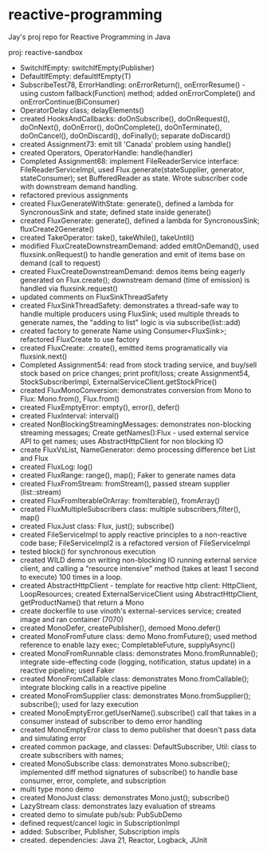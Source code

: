 # reactive-programming
Jay's proj repo for Reactive Programming in Java

proj: reactive-sandbox

- SwitchIfEmpty: switchIfEmpty(Publisher)
- DefaultIfEmpty: defaultIfEmpty(T)
- SubscribeTest78, ErrorHandling: onErrorReturn(), onErrorResume() - using custom fallback(Function) method; added onErrorComplete() and onErrorContinue(BiConsumer)
- OperatorDelay class; delayElements()
- created HooksAndCallbacks: doOnSubscribe(), doOnRequest(), doOnNext(), doOnError(), doOnComplete(), doOnTerminate(), doOnCancel(), doOnDiscard(), doFinally(); separate doDiscard() 
- created Assignment73: emit till 'Canada' problem using handle()
- created Operators, OperatorHandle: handle(handler)
- Completed Assignment68: implement FileReaderService interface: FileReaderServiceImpl, used Flux.generate(stateSupplier, generator, stateConsumer); set BufferedReader as state. Wrote subscriber code with downstream demand handling.
- refactored previous assignments
- created FluxGenerateWithState: generate(), defined a lambda for SyncronousSink and state; defined state inside generate()
- created FluxGenerate: generate(), defined a lambda for SyncronousSink; fluxCreate2Generate()
- created TakeOperator:  take(), takeWhile(), takeUntil()
- modified FluxCreateDownstreamDemand: added emitOnDemand(), used fluxsink.onRequest() to handle generation and emit of items base on demand (call to request)
- created FluxCreateDownstreamDemand: demos items being eagerly generated on Flux.create(); downstream demand (time of emission) is handled via fluxsink.request()
- updated comments on FluxSinkThreadSafety
- created FluxSinkThreadSafety: demonstrates a thread-safe way to handle multiple producers using FluxSink; used multiple threads to generate names, the "adding to list" logic is via subscribe(list::add)
- created factory to generate Name using Consumer<FluxSink<String>>; refactored FluxCreate to use factory
- created FluxCreate: .create(), emitted items programatically via fluxsink.next()
- Completed Assignment54: read from stock trading service, and buy/sell stock based on price changes; print profit/loss; create Assignment54, StockSubscriberImpl, ExternalServiceClient.getStockPrice()
- created FluxMonoConversion: demonstrates conversion from Mono to Flux: Mono.from(), Flux.from()
- created FluxEmptyError: empty(), error(), defer()
- created FluxInterval: interval()
- created NonBlockingStreamingMessages: demonstrates non-blocking streaming messages; Create getNames():Flux<String> - used external service API to get names; uses AbstractHttpClient for non blocking IO
- create FluxVsList, NameGenerator: demo processing difference bet List and Flux
- created FluxLog: log()
- created FluxRange: range(), map(); Faker to generate names data
- created FluxFromStream: fromStream(), passed stream supplier (list::stream)
- created FluxFromIterableOrArray: fromIterable(), fromArray()
- created FluxMultipleSubscribers class: multiple subscribers,filter(), map()
- created FluxJust class: Flux, just(); subscribe()
- created FileServiceImpl to apply reactive principles to a non-reactive code base; FileServiceImpl2 is a refactored version of FileServiceImpl
- tested block() for synchronous execution
- created WILD demo on writing non-blocking IO running external service client, and calling a "resource intensive" method (takes at least 1 second to execute) 100 times in a loop.
- created AbstractHttpClient - template for reactive http client: HttpClient, LoopResources; created ExternalServiceClient using AbstractHttpClient, getProductName() that return a Mono<String>
- create dockerfile to use vinoth's external-services service; created image and ran container (7070)
- created MonoDefer, createPublisher(), demoed Mono.defer()
- created MonoFromFuture class: demo Mono.fromFuture(); used method reference to enable lazy exec; CompletableFuture, supplyAsync()
- created MonoFromRunnable class: demonstrates Mono.fromRunnable(); integrate side-effecting code (logging, notification, status update) in a reactive pipeline; used Faker
- created MonoFromCallable class: demonstrates Mono.fromCallable(); integrate blocking calls in a reactive pipeline
- created MonoFromSupplier class: demonstrates Mono.fromSupplier(); subscribe(); used for lazy execution
- created MonoEmptyError.getUserName().subscribe() call that takes in a consumer instead of subscriber to demo error handling
- created MonoEmptyEror class to demo publisher that doesn't pass data and simulating error
- created common package, and classes: DefaultSubscriber<T>, Util: class to create subscribers with names; 
- created MonoSubscribe class: demonstrates Mono.subscribe(); implemented diff method signatures of subscribe() to handle base consumer, error, complete, and subscription
- multi type mono demo
- created MonoJust class: demonstrates Mono.just(); subscribe()
- LazyStream class: demonstrates lazy evaluation of streams
- created demo to simulate pub/sub: PubSubDemo
- defined request/cancel logic in SubscriptionImpl
- added: Subscriber, Publisher, Subscription impls
- created. dependencies: Java 21, Reactor, Logback, JUnit
